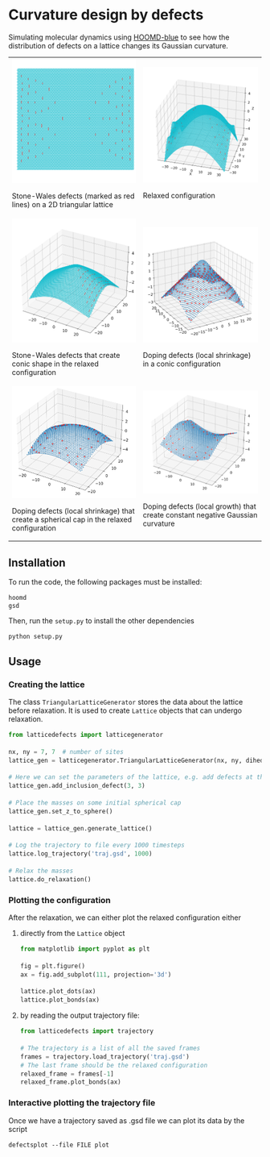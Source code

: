 # Curvature design by defects

Simulating molecular dynamics using [HOOMD-blue](https://hoomd-blue.readthedocs.io/) 
to see how the distribution of defects on a lattice changes its Gaussian curvature.

<table>
  <tr>
    <td>
      <img src="./images/sphere-by-sw-config.png" alt="Stone-Wales defects, flat configuration" width="300">
      <p>Stone-Wales defects (marked as red lines) on a 2D triangular lattice</p>
    </td>
    <td>
      <img src="./images/sphere-by-sw.png" alt="Stone-Wales defects, spherical cap" width="300">
      <p>Relaxed configuration</p>
    </td>
  </tr>
  <tr>
    <td>
      <img src="./images/sw-cone.png" alt="Stone-Wales defects, conic shape" width="300">
      <p>Stone-Wales defects that create conic shape in the relaxed configuration</p>
    </td>
    <td>
      <img src="./images/cone-final.png" alt="Doping defects, conic shape" width="300">
      <p>Doping defects (local shrinkage) in a conic configuration</p>
    </td>
  </tr>
  <tr>
    <td>
      <img src="./images/inclusions-shrink.png" alt="Doping defects, spherical cap shape" width="300">
      <p>Doping defects (local shrinkage) that create a spherical cap in the relaxed configuration</p>
    </td>
    <td>
      <img src="./images/inclusions-growth.png" alt="Doping defects, constant negative Gaussian curvature" width="300">
      <p>Doping defects (local growth) that create constant negative Gaussian curvature</p>
    </td>
  </tr>
</table>


## Installation
To run the code, the following packages must be installed:
```
hoomd
gsd
```

Then, run the `setup.py` to install the other dependencies
```commandline
python setup.py
```

## Usage

### Creating the lattice
The class `TriangularLatticeGenerator` stores the data about the lattice before relaxation.
It is used to create `Lattice` objects that can undergo relaxation.
```python
from latticedefects import latticegenerator

nx, ny = 7, 7  # number of sites 
lattice_gen = latticegenerator.TriangularLatticeGenerator(nx, ny, dihedral_k=2.5, inclusion_d=1.2)

# Here we can set the parameters of the lattice, e.g. add defects at the desired sites
lattice_gen.add_inclusion_defect(3, 3)

# Place the masses on some initial spherical cap
lattice_gen.set_z_to_sphere()

lattice = lattice_gen.generate_lattice()

# Log the trajectory to file every 1000 timesteps 
lattice.log_trajectory('traj.gsd', 1000)

# Relax the masses
lattice.do_relaxation()
```

### Plotting the configuration
After the relaxation, we can either plot the relaxed configuration either
1) directly from the `Lattice` object
   ```python
   from matplotlib import pyplot as plt
   
   fig = plt.figure()
   ax = fig.add_subplot(111, projection='3d')
   
   lattice.plot_dots(ax)
   lattice.plot_bonds(ax)
   ```
2) by reading the output trajectory file:
   ```python
   from latticedefects import trajectory
   
   # The trajectory is a list of all the saved frames
   frames = trajectory.load_trajectory('traj.gsd')
   # The last frame should be the relaxed configuration
   relaxed_frame = frames[-1]
   relaxed_frame.plot_bonds(ax)
   ```

### Interactive plotting the trajectory file
Once we have a trajectory saved as .gsd file we can plot its data by the script
```shell
defectsplot --file FILE plot
```
